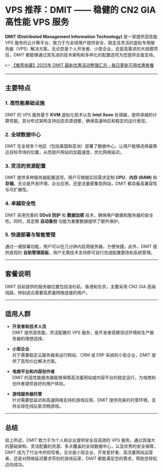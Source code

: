 # VPS 推荐：DMIT —— 稳健的 CN2 GIA 高性能 VPS 服务

**DMIT (Distributed Management Information Technology)** 是一家提供高性能 VPS 服务的云计算平台，致力于为全球用户提供安全、稳定且灵活的虚拟专用服务器（VPS）解决方案。无论您是个人开发者、小型企业，还是高需求的大规模项目，DMIT 都能够通过其先进的技术架构和多样化的配置选项为您提供全面支持。

👉 [【推荐收藏】2025年 DMIT 最新优惠活动整理汇总 - 每日更新可用优惠套餐](https://bit.ly/dmit_coupon)

---

## 主要特点

### 1. 高性能基础设施
DMIT 的 VPS 服务基于 **KVM** 虚拟化技术以及 **Intel Xeon** 处理器，提供卓越的计算性能。其分布式架构支持动态资源调整，确保高速响应和稳定的运行表现。

### 2. 全球数据中心
DMIT 在全球多个地区（包括美国和亚洲）部署了数据中心，让用户能够选择最靠近目标市场的位置，从而提升网站的加载速度，优化网络延迟。

### 3. 灵活的资源配置
DMIT 提供多种服务器配置选项，用户可根据实际需求定制 **CPU**、**内存 (RAM)** 和 **存储**。无论是开发环境、企业应用，还是流量密集型网站，DMIT 都具备高兼容性与可扩展性。

### 4. 卓越安全性
DMIT 采用完善的 **DDoS 防护** 和 **数据加密** 技术，确保用户数据和服务器的安全性。同时，其定期 **自动备份** 功能为重要数据提供了额外保护。

### 5. 快速部署与智能管理
通过一键部署功能，用户可以在几分钟内启用服务器，方便快捷。此外，DMIT 提供直观的 **自助管理面板**，用户无需技术支持即可自行完成配置更改和系统管理。

---

## 套餐说明

DMIT 目前提供的服务器位置包括洛杉矶、香港和东京，主要采用 CN2 GIA 高端线路，特别适合需要高质量网络连接的用户。

---

## 适用人群

- **开发者和技术人员**  
  DMIT 提供高性能、灵活配置的 VPS 服务，是开发者搭建测试环境和生产服务器的理想选择。

- **小型企业**  
  对于需要稳定云服务器来运行网站、CRM 或 ERP 系统的小型企业，DMIT 提供了高性价比解决方案。

- **电商平台和内容创作者**  
  DMIT 的高性能服务器能够保障高流量网站或内容平台的稳定运行，为电商和创作者提供良好的用户体验。

- **游戏服务器托管**  
  针对需要低延迟和高速网络支持的游戏应用，DMIT 提供完美的托管环境，支持全球在线玩家流畅游戏。

---

## 总结

综上所述，DMIT 致力于为个人和企业提供安全且高效的 VPS 服务。通过其强大的基础架构、灵活配置的资源、多点覆盖的全球数据中心，以及优秀的安全保障，DMIT 成为了行业中的佼佼者。无论是小型企业、开发爱好者、高流量网站运营者，还是对网络延迟要求苛刻的游戏玩家，DMIT 都能满足您的需求，帮助您轻松迈向成功。